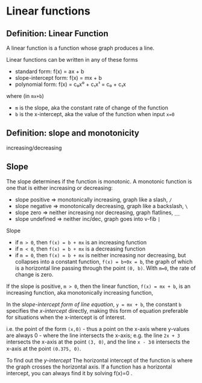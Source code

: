 # Linear functions

## Definition: Linear Function

A linear function is a function whose graph produces a line.

Linear functions can be written in any of these forms
- standard form:        f(x) = ax + b
- slope-intercept form: f(x) = mx + b
- polynomial form:      f(x) = c₀x⁰ + c₁x¹ = c₀ + c₁x

where (in `mx+b`)
- `m` is the slope, aka the constant rate of change of the function
- `b` is the x-intercept, aka the value of the function when input `x=0`


## Definition: slope and monotonicity

increasing/decreasing

## Slope

The slope determines if the function is monotonic. 
A monotonic function is one that is either increasing or decreasing:
- slope positive  ⇒ monotonically increasing, graph like a slash, `/`
- slope negative  ⇒ monotonically decreasing, graph like a backslash, `\`
- slope zero      ⇒ neither increasing nor decreasing, graph flatlines, `__`
- slope undefined ⇒ neither inc/dec, graph goes into v-fib `|`

Slope
- if `m > 0`, then `f(x) = b + mx` is an increasing function
- if `m < 0`, then `f(x) = b + mx` is a decreasing function
- if `m = 0`, then `f(x) = b + mx` is neither increasing nor decreasing, but collapses into a constant function, `f(x) = b+0x = b`, the graph of which is a horizontal line passing through the point `(0, b)`. With `m=0`, the rate of change is zero.

If the slope is positive, `m > 0`, 
then the linear function, `f(x) = mx + b`, 
is an increasing function, 
aka monotonically increasing function, 

In the *slope-intercept form of line equation*, `y = mx + b`, the constant `b` specifies the *x-intercept* directly, making this form of equation preferable for situations when the x-intercept is of interest.


i.e. the point of the form `(x,0)` - thus a point on the x-axis where y-values are always 0 - where the line intersects the x-axis; e.g. the line `2x + 3` intersects the x-axis at the point `(3, 0)`, and the line `x - 3⁄8` intersects the x-axis at the point `(0.375, 0)`.

To find out the *y-intercept*
The horizontal intercept of the function is where the graph crosses the horizontal axis. If a function has a horizontal intercept, you can always find it by solving  f(x)=0
 .
